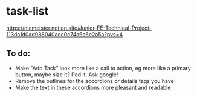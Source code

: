 # task-list
https://nicmeister.notion.site/Junior-FE-Technical-Project-113da1d0ad988040aec0c74a6a6e2a5a?pvs=4
## To do:
* Make "Add Task" look more like a call to action, eg more like a primary button, maybe size it? Pad it, Ask google!
* Remove the outlines for the accordions or details tags you have
* Make the text in these accordions more pleasant and readable